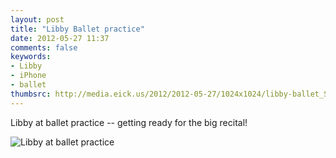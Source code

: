 ```yaml
---
layout: post
title: "Libby Ballet practice"
date: 2012-05-27 11:37
comments: false
keywords: 
- Libby
- iPhone
- ballet
thumbsrc: http://media.eick.us/2012/2012-05-27/1024x1024/libby-ballet_Snapseed.jpg
---
```

Libby at ballet practice -- getting ready for the big recital!




![Libby at ballet practice](http://media.eick.us/media/photographs/2012/2012-05-27/libby-ballet_Snapseed.jpg)

